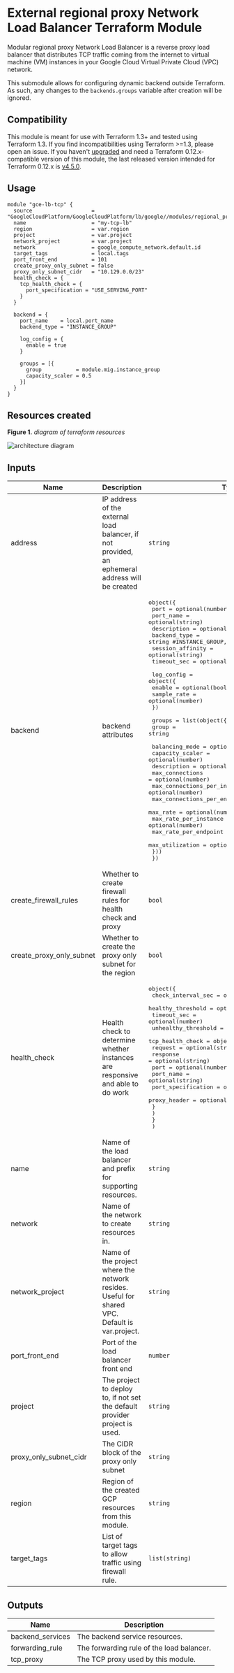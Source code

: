 # External regional proxy Network Load Balancer Terraform Module
Modular regional proxy Network Load Balancer is a reverse proxy load balancer that distributes TCP traffic coming from the internet to virtual machine (VM) instances in your Google Cloud Virtual Private Cloud (VPC) network.

This submodule allows for configuring dynamic backend outside Terraform.
As such, any changes to the `backends.groups` variable after creation will be ignored.



## Compatibility

This module is meant for use with Terraform 1.3+ and tested using Terraform 1.3. If you find incompatibilities using Terraform >=1.3, please open an issue. If you haven't
[upgraded](https://www.terraform.io/upgrade-guides/0-13.html) and need a Terraform
0.12.x-compatible version of this module, the last released version
intended for Terraform 0.12.x is [v4.5.0](https://registry.terraform.io/modules/GoogleCloudPlatform/lb-http/google/4.5.0).




## Usage

```HCL
module "gce-lb-tcp" {
  source                   = "GoogleCloudPlatform/GoogleCloudPlatform/lb/google//modules/regional_proxy_lb"
  name                     = "my-tcp-lb"
  region                   = var.region
  project                  = var.project
  network_project          = var.project
  network                  = google_compute_network.default.id
  target_tags              = local.tags
  port_front_end           = 101
  create_proxy_only_subnet = false
  proxy_only_subnet_cidr   = "10.129.0.0/23"
  health_check = {
    tcp_health_check = {
      port_specification = "USE_SERVING_PORT"
    }
  }

  backend = {
    port_name    = local.port_name
    backend_type = "INSTANCE_GROUP"

    log_config = {
      enable = true
    }

    groups = [{
      group           = module.mig.instance_group
      capacity_scaler = 0.5
    }]
  }
}
```


## Resources created

**Figure 1.** _diagram of terraform resources_

![architecture diagram](/diagram.png)


<!-- BEGINNING OF PRE-COMMIT-TERRAFORM DOCS HOOK -->
## Inputs

| Name | Description | Type | Default | Required |
|------|-------------|------|---------|:--------:|
| address | IP address of the external load balancer, if not provided, an ephemeral address will be created | `string` | `null` | no |
| backend | backend attributes | <pre>object({<br>    port             = optional(number)<br>    port_name        = optional(string)<br>    description      = optional(string)<br>    backend_type     = string #INSTANCE_GROUP, NETWORK_ENDPOINT_GROUP<br>    session_affinity = optional(string)<br>    timeout_sec      = optional(number)<br><br>    log_config = object({<br>      enable      = optional(bool)<br>      sample_rate = optional(number)<br>    })<br><br>    groups = list(object({<br>      group = string<br><br>      balancing_mode               = optional(string)<br>      capacity_scaler              = optional(number)<br>      description                  = optional(string)<br>      max_connections              = optional(number)<br>      max_connections_per_instance = optional(number)<br>      max_connections_per_endpoint = optional(number)<br>      max_rate                     = optional(number)<br>      max_rate_per_instance        = optional(number)<br>      max_rate_per_endpoint        = optional(number)<br>      max_utilization              = optional(number)<br>    }))<br>  })</pre> | n/a | yes |
| create\_firewall\_rules | Whether to create firewall rules for health check and proxy | `bool` | `false` | no |
| create\_proxy\_only\_subnet | Whether to create the proxy only subnet for the region | `bool` | `false` | no |
| health\_check | Health check to determine whether instances are responsive and able to do work | <pre>object({<br>    check_interval_sec  = optional(number)<br>    healthy_threshold   = optional(number)<br>    timeout_sec         = optional(number)<br>    unhealthy_threshold = optional(number)<br>    tcp_health_check = object({<br>      request            = optional(string)<br>      response           = optional(string)<br>      port               = optional(number)<br>      port_name          = optional(string)<br>      port_specification = optional(string)<br>      proxy_header       = optional(string)<br>      }<br>    )<br>    }<br>  )</pre> | n/a | yes |
| name | Name of the load balancer and prefix for supporting resources. | `string` | n/a | yes |
| network | Name of the network to create resources in. | `string` | n/a | yes |
| network\_project | Name of the project where the network resides. Useful for shared VPC. Default is var.project. | `string` | n/a | yes |
| port\_front\_end | Port of the load balancer front end | `number` | n/a | yes |
| project | The project to deploy to, if not set the default provider project is used. | `string` | `null` | no |
| proxy\_only\_subnet\_cidr | The CIDR block of the proxy only subnet | `string` | n/a | yes |
| region | Region of the created GCP resources from this module. | `string` | n/a | yes |
| target\_tags | List of target tags to allow traffic using firewall rule. | `list(string)` | n/a | yes |

## Outputs

| Name | Description |
|------|-------------|
| backend\_services | The backend service resources. |
| forwarding\_rule | The forwarding rule of the load balancer. |
| tcp\_proxy | The TCP proxy used by this module. |

<!-- END OF PRE-COMMIT-TERRAFORM DOCS HOOK -->
